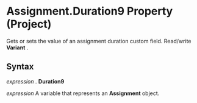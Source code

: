 
# Assignment.Duration9 Property (Project)

 Gets or sets the value of an assignment duration custom field. Read/write **Variant** .


## Syntax

 _expression_ . **Duration9**

 _expression_ A variable that represents an **Assignment** object.

